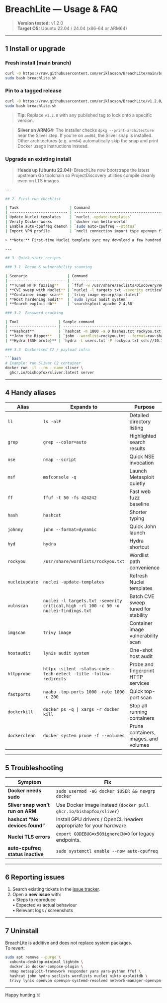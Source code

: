 # BreachLite — Usage & FAQ

> **Version tested:** v1.2.0\
> **Target OS:** Ubuntu 22.04 / 24.04 (x86-64 or ARM64)

---

## 1  Install or upgrade

### Fresh install (main branch)

```bash
curl -O https://raw.githubusercontent.com/eriklacson/BreachLite/main/breachlite.sh
sudo bash breachlite.sh
```
### Pin to a tagged release

```bash
curl -O https://raw.githubusercontent.com/eriklacson/BreachLite/v1.2.0/breachlite.sh
sudo bash breachlite.sh
```

> **Tip:** Replace `v1.2.0` with any published tag to lock onto a specific version.

> **Sliver on ARM64:** The installer checks `dpkg --print-architecture` near the Sliver step. If you're on `amd64`, the Sliver snap is installed. Other architectures (e.g. `arm64`) automatically skip the snap and print Docker usage instructions instead.
### Upgrade an existing install

> **Heads up (Ubuntu 22.04):** BreachLite now bootstraps the latest upstream Go toolchain so ProjectDiscovery utilities compile cleanly even on LTS images.


```bash
---

## 2  First-run checklist

| Task                       | Command                                                      |
| -------------------------- | ------------------------------------------------------------ |
| Update Nuclei templates    | `nuclei -update-templates`                                   |
| Verify Docker works        | `docker run hello-world`                                     |
| Enable auto-cpufreq daemon | `sudo auto-cpufreq --status`                                 |
| Import VPN profile         | `nmcli connection import type openvpn file ~/vpn/mylab.ovpn` |

> **Note:** First-time Nuclei template sync may download a few hundred MB. On low-RAM systems, start with `-rl 100 -c 50` (as wired into the `vulnscan` alias) and tune upward.

---

## 3  Quick-start recipes

### 3.1  Recon & vulnerability scanning

| Scenario                  | Command                                                                                                    |
| ------------------------- | ---------------------------------------------------------------------------------------------------------- |
| **Tuned HTTP fuzzing**    | `ffuf -w /usr/share/seclists/Discovery/Web-Content/common.txt -u http://target/FUZZ -of html -o ffuf.html` |
| **CVE sweep with Nuclei** | `nuclei -l targets.txt -severity critical,high -o nuclei-findings.txt`                                     |
| **Container image scan**  | `trivy image mycorp/api:latest`                                                                            |
| **Host hardening audit**  | `sudo lynis audit system`                                                                                  |
| **Search exploit-db**     | `searchsploit apache 2.4.58`                                                                               |

### 3.2  Password cracking

| Tool                  | Sample command                                               |
| --------------------- | ------------------------------------------------------------ |
| **Hashcat**           | `hashcat -m 1800 -a 0 hashes.txt rockyou.txt -O --force`     |
| **John the Ripper**   | `john --wordlist=rockyou.txt --format=raw-sha256 hashes.txt` |
| **Hydra (SSH brute)** | `hydra -L users.txt -P rockyou.txt ssh://10.10.10.10`        |

### 3.3  Dockerised C2 / payload infra

```bash
# Example: run Sliver C2 container
docker run -it --rm --name sliver \
  ghcr.io/bishopfox/sliver:latest server
```

---

## 4  Handy aliases

| Alias           | Expands to                                                      | Purpose                               |
| --------------- | --------------------------------------------------------------- | ------------------------------------- |
| `ll`            | `ls -alF`                                                       | Detailed directory listing            |
| `grep`          | `grep --color=auto`                                             | Highlighted search results            |
| `nse`           | `nmap --script`                                                 | Quick NSE invocation                  |
| `msf`           | `msfconsole -q`                                                 | Launch Metasploit quietly             |
| `ff`            | `ffuf -t 50 -fs 424242`                                         | Fast web fuzz baseline                |
| `hash`          | `hashcat`                                                       | Shorter typing                        |
| `johnny`        | `john --format=dynamic`                                         | Quick John launch                     |
| `hyd`           | `hydra`                                                         | Hydra shortcut                        |
| `rockyou`       | `/usr/share/wordlists/rockyou.txt`                              | Wordlist path convenience             |
| `nucleiupdate`  | `nuclei -update-templates`                                      | Refresh Nuclei templates              |
| `vulnscan`      | `nuclei -l targets.txt -severity critical,high -rl 100 -c 50 -o nuclei-findings.txt` | Batch CVE sweep tuned for stability |
| `imgscan`       | `trivy image`                                                   | Container image vulnerability scan    |
| `hostaudit`     | `lynis audit system`                                            | One-shot host audit                   |
| `httpprobe`     | `httpx -silent -status-code -tech-detect -title -follow-redirects` | Probe and fingerprint HTTP services |
| `fastports`     | `naabu -top-ports 1000 -rate 1000 -c 200`                       | Quick top-port scan                   |
| `dockerkill`    | <code>docker ps -q &#124; xargs -r docker kill</code>            | Stop all running containers           |
| `dockerclean`   | `docker system prune -f --volumes`                              | Prune containers, images, and volumes |
---

## 5  Troubleshooting

| Symptom                          | Fix                                                                 |
| -------------------------------- | ------------------------------------------------------------------- |
| **Docker needs sudo**            | `sudo usermod -aG docker $USER && newgrp docker`                    |
| **Sliver snap won’t run on ARM** | Use Docker image instead (`docker pull ghcr.io/bishopfox/sliver`)   |
| **hashcat “No devices found”**   | Install GPU drivers / OpenCL headers appropriate for your hardware. |
| **Nuclei TLS errors**            | `export GODEBUG=x509ignoreCN=0` for legacy endpoints.               |
| **auto-cpufreq status inactive** | `sudo systemctl enable --now auto-cpufreq`                          |

---

## 6  Reporting issues

1. Search existing tickets in the [issue tracker](https://github.com/eriklacson/BreachLite/issues).
2. Open a **new issue** with:\
   • Steps to reproduce\
   • Expected vs actual behaviour\
   • Relevant logs / screenshots

---

## 7  Uninstall

BreachLite is additive and does not replace system packages.\
To revert:

```bash
sudo apt remove --purge \
  xubuntu-desktop-minimal lightdm \
  docker.io docker-compose-plugin \
  nmap metasploit-framework responder yara yara-python ffuf \
  hashcat john hydra seclists wordlists nuclei nikto exploitdb \
  trivy lynis openvpn openvpn-systemd-resolved network-manager-openvpn-gnome
```

---

Happy hunting ☠️

